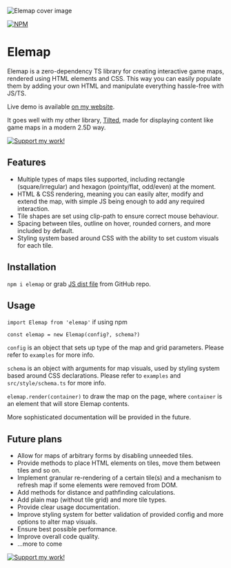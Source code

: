 ![Elemap cover image](https://anbeeld.com/images/elemap-cover.jpg)

[![NPM](https://img.shields.io/npm/v/elemap?label=NPM)](https://www.npmjs.com/package/elemap)

# Elemap

Elemap is a zero-dependency TS library for creating interactive game maps, rendered using HTML elements and CSS. This way you can easily populate them by adding your own HTML and manipulate everything hassle-free with JS/TS.

Live demo is available [on my website](https://anbeeld.com/elemap).

It goes well with my other library, [Tilted](https://github.com/anbeeld/Tilted), made for displaying content like game maps in a modern 2.5D way.

[![Support my work!](https://anbeeld.com/images/support.jpg)](https://anbeeld.com/support)

## Features

- Multiple types of maps tiles supported, including rectangle (square/irregular) and hexagon (pointy/flat, odd/even) at the moment.
- HTML & CSS rendering, meaning you can easily alter, modify and extend the map, with simple JS being enough to add any required interaction.
- Tile shapes are set using clip-path to ensure correct mouse behaviour.
- Spacing between tiles, outline on hover, rounded corners, and more included by default.
- Styling system based around CSS with the ability to set custom visuals for each tile.

## Installation

`npm i elemap` or grab [JS dist file](https://github.com/Anbeeld/Elemap/tree/main/dist) from GitHub repo.

## Usage

`import Elemap from 'elemap'` if using npm

`const elemap = new Elemap(config?, schema?)`

`config` is an object that sets up type of the map and grid parameters. Please refer to `examples` for more info.

`schema` is an object with arguments for map visuals, used by styling system based around CSS declarations. Please refer to `examples` and `src/style/schema.ts` for more info.

`elemap.render(container)` to draw the map on the page, where `container` is an element that will store Elemap contents.

More sophisticated documentation will be provided in the future.

## Future plans

- Allow for maps of arbitrary forms by disabling unneeded tiles.
- Provide methods to place HTML elements on tiles, move them between tiles and so on.
- Implement granular re-rendering of a certain tile(s) and a mechanism to refresh map if some elements were removed from DOM.
- Add methods for distance and pathfinding calculations.
- Add plain map (without tile grid) and more tile types.
- Provide clear usage documentation.
- Improve styling system for better validation of provided config and more options to alter map visuals.
- Ensure best possible performance.
- Improve overall code quality.
- ...more to come

[![Support my work!](https://anbeeld.com/images/support.jpg)](https://anbeeld.com/support)